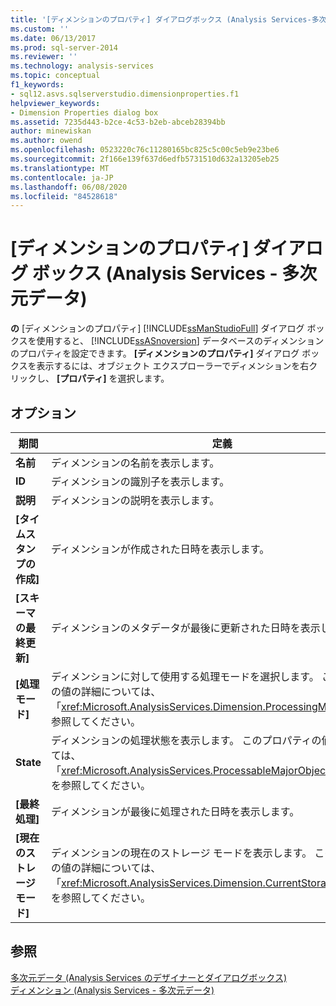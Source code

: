 ```yaml
---
title: '[ディメンションのプロパティ] ダイアログボックス (Analysis Services-多次元データ) |Microsoft Docs'
ms.custom: ''
ms.date: 06/13/2017
ms.prod: sql-server-2014
ms.reviewer: ''
ms.technology: analysis-services
ms.topic: conceptual
f1_keywords:
- sql12.asvs.sqlserverstudio.dimensionproperties.f1
helpviewer_keywords:
- Dimension Properties dialog box
ms.assetid: 7235d443-b2ce-4c53-b2eb-abceb28394bb
author: minewiskan
ms.author: owend
ms.openlocfilehash: 0523220c76c11280165bc825c5c00c5eb9e23be6
ms.sourcegitcommit: 2f166e139f637d6edfb5731510d632a13205eb25
ms.translationtype: MT
ms.contentlocale: ja-JP
ms.lasthandoff: 06/08/2020
ms.locfileid: "84528618"
---
```

# <a name="dimension-properties-dialog-box-analysis-services---multidimensional-data"></a>[ディメンションのプロパティ] ダイアログ ボックス (Analysis Services - 多次元データ)
  **の** [ディメンションのプロパティ] [!INCLUDE[ssManStudioFull](../includes/ssmanstudiofull-md.md)] ダイアログ ボックスを使用すると、 [!INCLUDE[ssASnoversion](../includes/ssasnoversion-md.md)] データベースのディメンションのプロパティを設定できます。 **[ディメンションのプロパティ]** ダイアログ ボックスを表示するには、オブジェクト エクスプローラーでディメンションを右クリックし、 **[プロパティ]** を選択します。  
  
## <a name="options"></a>オプション  
  
|期間|定義|  
|----------|----------------|  
|**名前**|ディメンションの名前を表示します。|  
|**ID**|ディメンションの識別子を表示します。|  
|**説明**|ディメンションの説明を表示します。|  
|**[タイムスタンプの作成]**|ディメンションが作成された日時を表示します。|  
|**[スキーマの最終更新]**|ディメンションのメタデータが最後に更新された日時を表示します。|  
|**[処理モード]**|ディメンションに対して使用する処理モードを選択します。 このプロパティの値の詳細については、「<xref:Microsoft.AnalysisServices.Dimension.ProcessingMode%2A>」を参照してください。|  
|**State**|ディメンションの処理状態を表示します。 このプロパティの値の詳細については、「<xref:Microsoft.AnalysisServices.ProcessableMajorObject.State%2A>」を参照してください。|  
|**[最終処理]**|ディメンションが最後に処理された日時を表示します。|  
|**[現在のストレージ モード]**|ディメンションの現在のストレージ モードを表示します。 このプロパティの値の詳細については、「<xref:Microsoft.AnalysisServices.Dimension.CurrentStorageMode%2A>」を参照してください。|  
  
## <a name="see-also"></a>参照  
 [多次元データ &#40;Analysis Services のデザイナーとダイアログボックス&#41;](analysis-services-designers-and-dialog-boxes-multidimensional-data.md)   
 [ディメンション &#40;Analysis Services - 多次元データ&#41;](multidimensional-models-olap-logical-dimension-objects/dimensions-analysis-services-multidimensional-data.md)  
  
  
